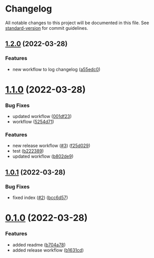 # Changelog

All notable changes to this project will be documented in this file. See [standard-version](https://github.com/conventional-changelog/standard-version) for commit guidelines.

## [1.2.0](https://github.com/subhanmahmood/autorelease-test/compare/v1.1.0...v1.2.0) (2022-03-28)


### Features

* new workflow to log changelog ([a55edc0](https://github.com/subhanmahmood/autorelease-test/commit/a55edc05e24d664c322e70c4b3e6b790fa21fd14))

# [1.1.0](https://github.com/subhanmahmood/autorelease-test/compare/v1.0.1...v1.1.0) (2022-03-28)


### Bug Fixes

* updated workflow ([001df23](https://github.com/subhanmahmood/autorelease-test/commit/001df23c28d4cb99ad8abaf6fe2274dce0b27eee))
* workflow ([5254d71](https://github.com/subhanmahmood/autorelease-test/commit/5254d71889950af1ad19827069658db8cad46404))


### Features

* new release workflow ([#3](https://github.com/subhanmahmood/autorelease-test/issues/3)) ([f25d029](https://github.com/subhanmahmood/autorelease-test/commit/f25d0297ef434a7d2ce1ce30ba5c68b25428ca14))
* test ([b222389](https://github.com/subhanmahmood/autorelease-test/commit/b22238969ed1261a50773a7543e853f00d2f27e0))
* updated workflow ([b802de9](https://github.com/subhanmahmood/autorelease-test/commit/b802de9bc15b28da4aa2a74f2f4090cef8b8bba5))



## [1.0.1](https://github.com/subhanmahmood/autorelease-test/compare/v0.1.0...v1.0.1) (2022-03-28)


### Bug Fixes

* fixed index ([#2](https://github.com/subhanmahmood/autorelease-test/issues/2)) ([bcc6d57](https://github.com/subhanmahmood/autorelease-test/commit/bcc6d578223d069d9779d150377bb53b454d2aa1))



# [0.1.0](https://github.com/subhanmahmood/autorelease-test/compare/b704a78b9427fbf1f7e434b208a3e290ab010620...v0.1.0) (2022-03-28)


### Features

* added readme ([b704a78](https://github.com/subhanmahmood/autorelease-test/commit/b704a78b9427fbf1f7e434b208a3e290ab010620))
* added release workflow ([b1631cd](https://github.com/subhanmahmood/autorelease-test/commit/b1631cd90dfcc88e67ca5e0a296e92f47f7b2e08))
